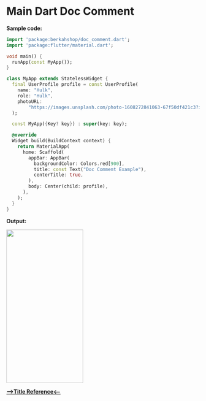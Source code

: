 # Main Dart Doc Comment

__Sample code:__

```dart
import 'package:berkahshop/doc_comment.dart';
import 'package:flutter/material.dart';

void main() {
  runApp(const MyApp());
}

class MyApp extends StatelessWidget {
  final UserProfile profile = const UserProfile(
    name: "Hulk",
    role: "Hulk",
    photoURL:
        "https://images.unsplash.com/photo-1608272841063-67f50df421c3?ixlib=rb-1.2.1&ixid=MnwxMjA3fDB8MHxwaG90by1wYWdlfHx8fGVufDB8fHx8&auto=format&fit=crop&w=1470&q=80",
  );

  const MyApp({Key? key}) : super(key: key);

  @override
  Widget build(BuildContext context) {
    return MaterialApp(
      home: Scaffold(
        appBar: AppBar(
          backgroundColor: Colors.red[900],
          title: const Text("Doc Comment Example"),
          centerTitle: true,
        ),
        body: Center(child: profile),
      ),
    );
  }
}

```

__Output:__

<img src="https://user-images.githubusercontent.com/88677064/192430516-2e8d8c7d-c857-432c-9032-0b62e0800cbc.png" width="200" height="400">

[__-->Title Reference<--__]()
